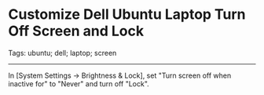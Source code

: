 # Customize Dell Ubuntu Laptop Turn Off Screen and Lock
Tags: ubuntu; dell; laptop; screen

------

In [System Settings -> Brightness & Lock],
set "Turn screen off when inactive for" to "Never" and turn off "Lock".
